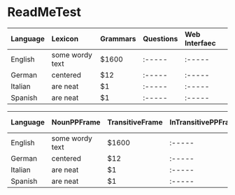 # ReadMeTest
| Language      | Lexicon        | Grammars | Questions | Web Interfaec |
| :------------ |:---------------| :-----|:-----|:-----|
| English       | some wordy text| $1600 |:-----|:-----|
| German        | centered       |   $12 |:-----|:-----|
| Italian       | are neat       |    $1 |:-----|:-----|
| Spanish       | are neat       |    $1 |:-----|:-----|


| Language      | NounPPFrame    | TransitiveFrame | InTransitivePPFrame | Attributive Adjection | Gradable Adjection|
| :------------ |:---------------| :-----|:-----|:-----|:-----|
| English       | some wordy text| $1600 |:-----|:-----|:-----|
| German        | centered       |   $12 |:-----|:-----|:-----|
| Italian       | are neat       |    $1 |:-----|:-----|:-----|
| Spanish       | are neat       |    $1 |:-----|:-----|:-----|
